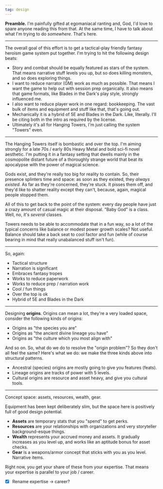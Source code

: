 ```yaml
---
tag: design
---
```

**Preamble.** I'm painfully gifted at egomaniacal ranting and, God, I'd love to spare anyone reading this from that. At the same time, I have to talk about what I'm trying to do *somewhere*. That's here.

---

The overall goal of this effort is to get a tactical-play friendly fantasy heroism game system put together. I'm trying to hit the following design beats:

- Story and combat should be equally featured as stars of the system. That means narrative stuff levels you up, but so does killing monsters, and so does exploring things.
- I want to reduce narrator (GM) work as much as possible. That means I want the game to help out with session prep organically. It also means that game formats, like Blades in the Dark's play style, strongly influenced me.
- I also want to reduce player work in one regard: bookkeeping. The vast bulk of items and equipment and stuff like that, that's going out.
- Mechanically it is a hybrid of 5E and Blades in the Dark. Like, literally. I'll be citing both in the intro as required by the license.
- Ultimately it's all for Hanging Towers, I'm just calling the system "Towers" even.

---

The Hanging Towers itself is bombastic and over the top. I'm aiming strongly for a late 70s / early 80s Heavy Metal and bold sci-fi novel aesthetic. I'm putting it in a fantasy setting that dwells mainly in the cosmopolite distant future of a thoroughly strange world that beat its apocalypse with the power of magical science.

Gods exist, and they're really too big for reality to contain. So, their presence splinters time and space: as soon as they existed, they *always existed*. As far as they're concerned, they're stuck. It pisses them off, and they'd like to shatter reality except they can't, because, again, magical people stopped them.

All of this to get back to the point of the system: every day people have just a crazy amount of casual magic at their disposal. "Baby God" is a class. Well, no, it's *several* classes.

Towers needs to be able to accommodate that in a fun way, so a lot of the typical concerns like balance or modest power growth scales? Not useful. Balance should take a back seat to cool factor and fun (while of course bearing in mind that really unabalanced stuff isn't fun).

---

So, again:

- Tactical structure
- Narration is significant
- Embraces fantasy tropes
- Works to reduce paperwork
- Works to reduce prep / narration work
- Cool / fun things
- Over the top is ok
- Hybrid of 5E and Blades in the Dark

---

Designing **origins**. Origins can mean a lot, they're a very loaded space, consider the following kinds of origins:

- Origins as "the species you are"
- Origins as "the ancient divine lineage you have"
- Origins as "the culture which you most align with"

And so on. So, what do we do to resolve the "origin problem"? So they don't all feel the same? Here's what we do: we make the three kinds above into structural patterns.

- Ancestral (species) origins are mostly going to give you features (feats).
- Lineage origins are tracks of power with 5 levels.
- Cultural origins are resource and asset heavy, and give you cultural tools.

----

Concept space: assets, resources, wealth, gear.

Equipment has been kept deliberately slim, but the space here is positively full of good design potential.

- **Assets** are temporary stats that you "spend" to get perks.
- **Resources** are your relationships with organizations and very storyteller background-esque things.
- **Wealth** represents your accrued money and assets. It gradually increases as you level up, and works like an aptitude bonus for asset checks.
- **Gear** is a weapons/armor concept that sticks with you as you level. Narrative items.

Right now, you get your share of these from your expertise. That means your expertise is parallel to your job / career.

- [x] Rename expertise -> career?

